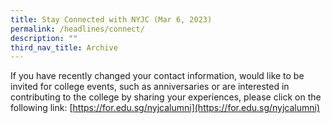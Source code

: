 ```yaml
---
title: Stay Connected with NYJC (Mar 6, 2023)
permalink: /headlines/connect/
description: ""
third_nav_title: Archive
---
```

If you have recently changed your contact information, would like to be invited for college events, such as anniversaries or are interested in contributing to the college by sharing your experiences, please click on the following link: [https://for.edu.sg/nyjcalumni](https://for.edu.sg/nyjcalumni)